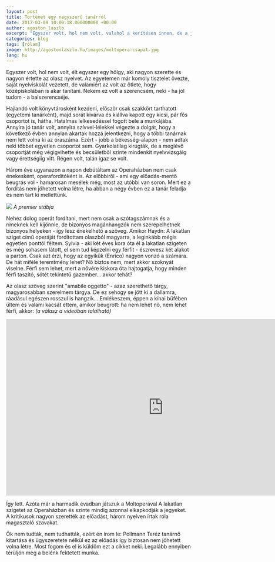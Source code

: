 ```yaml
---
layout: post
title: Történet egy nagyszerű tanárról
date: 2017-03-09 10:00:18.000000000 +00:00
author: agoston_laszlo
excerpt: "Egyszer volt, hol nem volt, valahol a kerítésen innen, de a jó érzés határain túl élt egyszer egy család. Nagy család volt, sok testvér, unokatestvér, ipa és napa, de ami a legkülönösebb volt bennük: egyetlen óriási házban laktak. A rokonság nem csak lakásonként, de emeletenként is tudott szerveződni. Úgy is nevezték, a Világ-ház"
categories: blog
tags: [rólam]
image: http://agostonlaszlo.hu/images/moltopera-csapat.jpg
lang: hu
---
```

Egyszer volt, hol nem volt, élt egyszer egy hölgy, aki nagyon szerette és nagyon értette az olasz nyelvet. Az egyetemen már komoly tisztelet övezte, saját nyelviskolát vezetett, de valamiért az volt az ötlete, hogy középiskolában is akar tanítani. Nekem ez volt a szerencsém, neki - ha jól tudom - a balszerencséje.

Hajlandó volt könyvtárosként kezdeni, először csak szakkört tarthatott (egyetemi tanárként), majd sorát kivárva és kiállva kapott egy kicsi, pár fős csoportot is, hátha. Hatalmas lelkesedéssel fogott bele a munkájába. Annyira jó tanár volt, annyira szívvel-lélekkel végezte a dolgát, hogy a következő évben annyian akartak hozzá jelentkezni, hogy a többi tanárnak nem lett volna ki az óraszáma. Ezért - jobb a békesség-alapon - nem adtak neki többet egyetlen csoportot sem. Gyarkolatilag kirúgták, de a meglévő csoportját még végigvihette és becsületből szinte mindenkit nyelvvizsgáig vagy érettségiig vitt. Régen volt, talán igaz se volt.

Három éve ugyanazon a napon debütáltam az Operaházban nem csak énekesként, operafordítóként is. Az előbbiről - ami egy előadás-mentő beugrás vol - hamarosan mesélek még, most az utóbbi van soron. Mert ez a fordítás nem jöhetett volna létre, ha abban a négy évben ez a tanár feladja és nem tart ki mellettünk. 

![](http://agostonlaszlo.hu/images/moltopera-csapat.jpg)
*A premier stábja*

Nehéz dolog operát fordítani, mert nem csak a szótagszámnak és a rímeknek kell kijönnie, de bizonyos magánhangzók nem szerepelhetnek bizonyos helyeken - így lesz énekelhető a szöveg. Amikor Haydn: A lakatlan sziget című operáját fordítottam olaszból magyarra, a leginkább mégis egyetlen ponttól féltem. Sylvia - aki két éves kora óta él a lakatlan szigeten és még sohasem látott, el sem tud képzelni egy férfit - észrevesz két alakot a parton. Csak azt érzi, hogy az egyikük (Enrico) nagyon vonzó a számára. De hát miféle teremtmény lehet? Nő biztos nem, mert akkor szoknyát viselne. Férfi sem lehet, mert a nővére kiskora óta hajtogatja, hogy minden férfi taszító, sötét tekintetű gazember... akkor tehát?

Az olasz szöveg szerint "amabile oggetto" - azaz szerethető tárgy, magyarosabban szerelmem tárgya. De ez sehogy se jött ki a dallamra, ráadásul egészen rosszul is hangzik... Emlékeszem, éppen a kínai büfében ültem és valami kacsát ettem, amikor beugrott: ha nem lehet nő, nem lehet férfi, akkor: *(a válasz a videóban található)*

<iframe width="853" height="480" src="https://www.youtube.com/embed/z1Oz1uAQMm0?start=75" frameborder="0" allowfullscreen></iframe>

Így lett. Azóta már a harmadik évadban játszuk a Moltoperával A lakatlan szigetet az Operaházban és szinte mindig azonnal elkapkodják a jegyeket. A kritikusok nagyon szerették az előadást, három nyelven írtak róla magasztaló szavakat. 

Ők nem tudták, nem tudhatták, ezért én írom le: Pollmann Teréz tanárnő kitartása és ügyszeretete nélkül ez az előadás így biztosan nem jöhetett volna létre. Most fogom és el is küldöm ezt a cikket neki. Legalább ennyiben térüljön meg a belénk fektetett munka.
